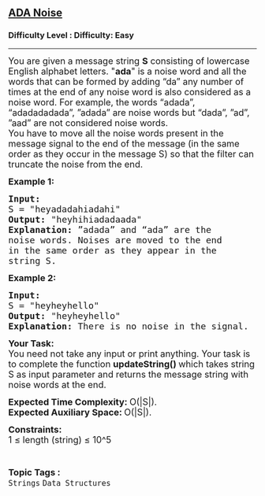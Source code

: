 <h2><a href="https://www.geeksforgeeks.org/problems/ada-noise2029/1?page=2&category=Strings&status=unsolved,attempted&sortBy=accuracy">ADA Noise</a></h2><h3>Difficulty Level : Difficulty: Easy</h3><hr><div class="problems_problem_content__Xm_eO"><p><span style="font-size:18px">You are given a message string <strong>S</strong> consisting of lowercase English alphabet letters. "<strong>ada</strong>" is a noise word and all the words that can be formed by adding “da” any number of times at the end of any noise word is also considered as a noise word. For example, the words “adada”, “adadadadada”, ”adada” are noise words but “dada”, ”ad”, ”aad” are not considered noise words.<br>
You&nbsp;have to move all the noise words&nbsp;present in the message signal to the end of the message (in the same order as they occur in the message S) so that the filter can truncate the noise&nbsp;from the end.</span></p>

<p><span style="font-size:18px"><strong>Example 1:</strong></span></p>

<pre><span style="font-size:18px"><strong>Input:</strong>
S = "heyadadahiadahi"
<strong>Output: </strong>"heyhihiadadaada" 
<strong>Explanation: </strong>”adada” and “ada” are the 
noise words. Noises are moved to the end 
in the same order as they appear in the 
string S.</span></pre>

<p><span style="font-size:18px"><strong>Example 2:</strong></span></p>

<pre><span style="font-size:18px"><strong>Input:
</strong>S = "heyheyhello"
<strong>Output: </strong>"heyheyhello"
<strong>Explanation: </strong>There is no noise in the signal.</span></pre>

<p><span style="font-size:18px"><strong>Your Task:</strong><br>
You need not take any input or print anything. Your task is to complete the function <strong>updateString()&nbsp;</strong>which takes string S as input parameter&nbsp;and returns the message&nbsp;string with noise words at the end. </span></p>

<p><span style="font-size:18px"><strong>Expected Time Complexity:&nbsp;</strong>O(|S|).<br>
<strong>Expected Auxiliary Space:&nbsp;</strong>O(|S|).</span></p>

<p><span style="font-size:18px"><strong>Constraints:</strong><br>
1 ≤ length (string) ≤ 10^5</span></p>
</div><br><p><span style=font-size:18px><strong>Topic Tags : </strong><br><code>Strings</code>&nbsp;<code>Data Structures</code>&nbsp;